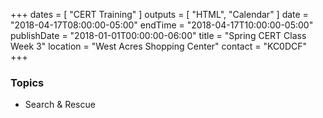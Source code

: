 +++
dates = [ "CERT Training" ]
outputs = [ "HTML", "Calendar" ]
date = "2018-04-17T08:00:00-05:00"
endTime = "2018-04-17T10:00:00-05:00"
publishDate = "2018-01-01T00:00:00-06:00"
title = "Spring CERT Class Week 3"
location = "West Acres Shopping Center"
contact = "KC0DCF"
+++
### Topics

* Search & Rescue


